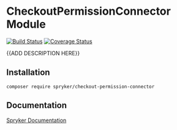# CheckoutPermissionConnector Module
[![Build Status](https://travis-ci.org/spryker/CheckoutPermissionConnector.svg)](https://travis-ci.org/spryker/CheckoutPermissionConnector)
[![Coverage Status](https://coveralls.io/repos/github/spryker/CheckoutPermissionConnector/badge.svg)](https://coveralls.io/github/spryker/CheckoutPermissionConnector)

{{ADD DESCRIPTION HERE}}

## Installation

```
composer require spryker/checkout-permission-connector
```

## Documentation

[Spryker Documentation](https://academy.spryker.com/developing_with_spryker/module_guide/modules.html)
